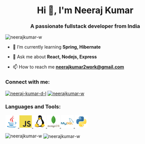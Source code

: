 <h1 align="center">Hi 👋, I'm Neeraj Kumar</h1>
<h3 align="center">A passionate fullstack developer from India</h3>

<p align="left"> <img src="https://komarev.com/ghpvc/?username=neerajkumar-w&label=Profile%20views&color=0e75b6&style=flat" alt="neerajkumar-w" /> </p>

- 🌱 I’m currently learning **Spring, Hibernate**

- 💬 Ask me about **React, Nodejs, Express**

- 📫 How to reach me **neerajkumar2work@gmail.com**

<h3 align="left">Connect with me:</h3>
<p align="left">
<a href="https://linkedin.com/in/neeraj-kumar-d-l" target="blank"><img align="center" src="https://raw.githubusercontent.com/rahuldkjain/github-profile-readme-generator/master/src/images/icons/Social/linked-in-alt.svg" alt="neeraj-kumar-d-l" height="30" width="40" /></a>
<a href="https://www.leetcode.com/neerajkumar-w" target="blank"><img align="center" src="https://raw.githubusercontent.com/rahuldkjain/github-profile-readme-generator/master/src/images/icons/Social/leet-code.svg" alt="neerajkumar-w" height="30" width="40" /></a>
</p>

<h3 align="left">Languages and Tools:</h3>
<p align="left"> <a href="https://www.java.com" target="_blank" rel="noreferrer"> <img src="https://raw.githubusercontent.com/devicons/devicon/master/icons/java/java-original.svg" alt="java" width="40" height="40"/> </a> <a href="https://developer.mozilla.org/en-US/docs/Web/JavaScript" target="_blank" rel="noreferrer"> <img src="https://raw.githubusercontent.com/devicons/devicon/master/icons/javascript/javascript-original.svg" alt="javascript" width="40" height="40"/> </a> <a href="https://www.linux.org/" target="_blank" rel="noreferrer"> <img src="https://raw.githubusercontent.com/devicons/devicon/master/icons/linux/linux-original.svg" alt="linux" width="40" height="40"/> </a> <a href="https://www.mongodb.com/" target="_blank" rel="noreferrer"> <img src="https://raw.githubusercontent.com/devicons/devicon/master/icons/mongodb/mongodb-original-wordmark.svg" alt="mongodb" width="40" height="40"/> </a> <a href="https://www.mysql.com/" target="_blank" rel="noreferrer"> <img src="https://raw.githubusercontent.com/devicons/devicon/master/icons/mysql/mysql-original-wordmark.svg" alt="mysql" width="40" height="40"/> </a> <a href="https://www.python.org" target="_blank" rel="noreferrer"> <img src="https://raw.githubusercontent.com/devicons/devicon/master/icons/python/python-original.svg" alt="python" width="40" height="40"/> </a> </p>

<p><img align="left" src="https://github-readme-stats.vercel.app/api/top-langs?username=neerajkumar-w&show_icons=true&locale=en&layout=compact" alt="neerajkumar-w" /></p>

<p>&nbsp;<img align="center" src="https://github-readme-stats.vercel.app/api?username=neerajkumar-w&show_icons=true&locale=en" alt="neerajkumar-w" /></p>

